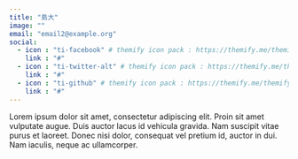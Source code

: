 ```yaml
---
title: "島大"
image: ""
email: "email2@example.org"
social:
  - icon : "ti-facebook" # themify icon pack : https://themify.me/themify-icons
    link : "#"
  - icon : "ti-twitter-alt" # themify icon pack : https://themify.me/themify-icons
    link : "#"
  - icon : "ti-github" # themify icon pack : https://themify.me/themify-icons
    link : "#"
---
```


Lorem ipsum dolor sit amet, consectetur adipiscing elit. Proin sit amet vulputate augue. Duis auctor lacus id vehicula gravida. Nam suscipit vitae purus et laoreet.
Donec nisi dolor, consequat vel pretium id, auctor in dui. Nam iaculis, neque ac ullamcorper.